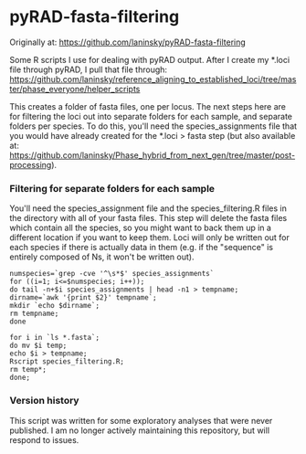 # pyRAD-fasta-filtering
Originally at: https://github.com/laninsky/pyRAD-fasta-filtering

Some R scripts I use for dealing with pyRAD output. After I create my *.loci file through pyRAD, I pull that file through:
https://github.com/laninsky/reference_aligning_to_established_loci/tree/master/phase_everyone/helper_scripts

This creates a folder of fasta files, one per locus. The next steps here are for filtering the loci out into separate folders for each sample, and separate folders per species. To do this, you'll need the species_assignments file that you would have already created for the *.loci > fasta step (but also available at: https://github.com/laninsky/Phase_hybrid_from_next_gen/tree/master/post-processing).

### Filtering for separate folders for each sample

You'll need the species_assignment file and the species_filtering.R files in the directory with all of your fasta files. This step will delete the fasta files which contain all the species, so you might want to back them up in a different location if you want to keep them. Loci will only be written out for each species if there is actually data in them (e.g. if the "sequence" is entirely composed of Ns, it won't be written out).

```
numspecies=`grep -cve '^\s*$' species_assignments`
for ((i=1; i<=$numspecies; i++)); 
do tail -n+$i species_assignments | head -n1 > tempname;
dirname=`awk '{print $2}' tempname`;
mkdir `echo $dirname`;
rm tempname;
done

for i in `ls *.fasta`;
do mv $i temp;
echo $i > tempname;
Rscript species_filtering.R;
rm temp*;
done;
```

### Version history
This script was written for some exploratory analyses that were never published. I am no longer actively maintaining this repository, but will respond to issues.
